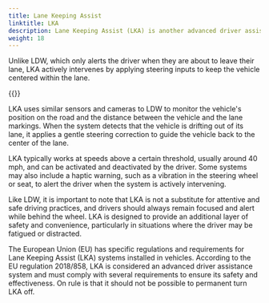```yaml
---
title: Lane Keeping Assist
linktitle: LKA
description: Lane Keeping Assist (LKA) is another advanced driver assistance system (ADAS) that helps drivers stay within their lane while driving.
weight: 18
---
```

<!-- markdownlint-disable MD033 -->

Unlike LDW, which only alerts the driver when they are about to leave their lane, LKA actively intervenes by applying steering inputs to keep the vehicle centered within the lane.

{{<evkxdisplayaddarticle />}}

LKA uses similar sensors and cameras to LDW to monitor the vehicle's position on the road and the distance between the vehicle and the lane markings. When the system detects that the vehicle is drifting out of its lane, it applies a gentle steering correction to guide the vehicle back to the center of the lane.

LKA typically works at speeds above a certain threshold, usually around 40 mph, and can be activated and deactivated by the driver. Some systems may also include a haptic warning, such as a vibration in the steering wheel or seat, to alert the driver when the system is actively intervening.

Like LDW, it is important to note that LKA is not a substitute for attentive and safe driving practices, and drivers should always remain focused and alert while behind the wheel. LKA is designed to provide an additional layer of safety and convenience, particularly in situations where the driver may be fatigued or distracted.

The European Union (EU) has specific regulations and requirements for Lane Keeping Assist (LKA) systems installed in vehicles. According to the EU regulation 2018/858, LKA is considered an advanced driver assistance system and must comply with several requirements to ensure its safety and effectiveness. On rule is that it should not be possible to permanent turn LKA off. 